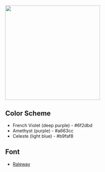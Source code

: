 # <img src="https://user-images.githubusercontent.com/26278705/120645097-55d3de00-c478-11eb-8b9b-6ec866f6c882.png" width="300" />

## Color Scheme
* French Violet (deep purple) - #6f2dbd
* Amethyst (purple) - #a663cc
* Celeste (light blue) - #b9faf8

## Font
* [Raleway](https://fonts.google.com/specimen/Raleway)
